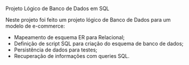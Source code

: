 Projeto Lógico de Banco de Dados em SQL

Neste projeto foi feito um projeto lógico de Banco de Dados para um modelo de e-commerce:

- Mapeamento de esquema ER para Relacional;
- Definição de script SQL para criação do esquema de banco de dados;
- Persistência de dados para testes;
- Recuperação de informações com queries SQL.



